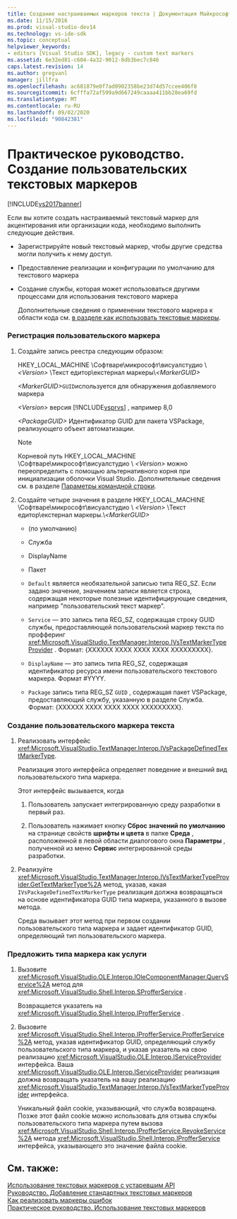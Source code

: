```yaml
---
title: Создание настраиваемых маркеров текста | Документация Майкрософт
ms.date: 11/15/2016
ms.prod: visual-studio-dev14
ms.technology: vs-ide-sdk
ms.topic: conceptual
helpviewer_keywords:
- editors [Visual Studio SDK], legacy - custom text markers
ms.assetid: 6e32ed81-c604-4a32-9012-8db3bec7c846
caps.latest.revision: 14
ms.author: gregvanl
manager: jillfra
ms.openlocfilehash: ac681879e0f7ad0902358be23d74d57ccee406f8
ms.sourcegitcommit: 6cfffa72af599a9d667249caaaa411bb28ea69fd
ms.translationtype: MT
ms.contentlocale: ru-RU
ms.lasthandoff: 09/02/2020
ms.locfileid: "90842381"
---
```

# <a name="how-to-create-custom-text-markers"></a>Практическое руководство. Создание пользовательских текстовых маркеров
[!INCLUDE[vs2017banner](../includes/vs2017banner.md)]

Если вы хотите создать настраиваемый текстовый маркер для акцентирования или организации кода, необходимо выполнить следующие действия.  
  
- Зарегистрируйте новый текстовый маркер, чтобы другие средства могли получить к нему доступ.  
  
- Предоставление реализации и конфигурации по умолчанию для текстового маркера  
  
- Создание службы, которая может использоваться другими процессами для использования текстового маркера  
  
  Дополнительные сведения о применении текстового маркера к области кода см. [в разделе как использовать текстовые маркеры](../extensibility/how-to-use-text-markers.md).  
  
### <a name="to-register-a-custom-marker"></a>Регистрация пользовательского маркера  
  
1. Создайте запись реестра следующим образом:  
  
    HKEY_LOCAL_MACHINE \Софтваре\микрософт\висуалстудио \\ *\<Version>* \Текст едитор\екстернал маркеры\\*\<MarkerGUID>*  
  
    <em>\<MarkerGUID></em>`GUID`используется для обнаружения добавляемого маркера  
  
    *\<Version>* версия [!INCLUDE[vsprvs](../includes/vsprvs-md.md)] , например 8,0  
  
    *\<PackageGUID>* Идентификатор GUID для пакета VSPackage, реализующего объект автоматизации.  
  
   > [!NOTE]
   > Корневой путь HKEY_LOCAL_MACHINE \Софтваре\микрософт\висуалстудио \\ *\<Version>* можно переопределить с помощью альтернативного корня при инициализации оболочки Visual Studio. Дополнительные сведения см. в разделе [Параметры командной строки](../extensibility/command-line-switches-visual-studio-sdk.md).  
  
2. Создайте четыре значения в разделе HKEY_LOCAL_MACHINE \Софтваре\микрософт\висуалстудио \\ *\<Version>* \Текст едитор\екстернал маркеры.\\*\<MarkerGUID>*  
  
   - (по умолчанию)  
  
   - Служба  
  
   - DisplayName  
  
   - Пакет  
  
   - `Default` является необязательной записью типа REG_SZ. Если задано значение, значением записи является строка, содержащая некоторые полезные идентифицирующие сведения, например "пользовательский текст маркер".  
  
   - `Service` — это запись типа REG_SZ, содержащая строку GUID службы, предоставляющей пользовательский маркер текста по профферинг <xref:Microsoft.VisualStudio.TextManager.Interop.IVsTextMarkerTypeProvider> . Формат: {XXXXXX XXXX XXXX XXXX XXXXXXXXX}.  
  
   - `DisplayName` — это запись типа REG_SZ, содержащая идентификатор ресурса имени пользовательского текстового маркера. Формат #YYYY.  
  
   - `Package` запись типа REG_SZ `GUID` , содержащая пакет VSPackage, предоставляющий службу, указанную в разделе Служба. Формат: {XXXXXX XXXX XXXX XXXX XXXXXXXXX}.  
  
### <a name="to-create-a-custom-text-marker"></a>Создание пользовательского маркера текста  
  
1. Реализовать интерфейс <xref:Microsoft.VisualStudio.TextManager.Interop.IVsPackageDefinedTextMarkerType>.  
  
     Реализация этого интерфейса определяет поведение и внешний вид пользовательского типа маркера.  
  
     Этот интерфейс вызывается, когда  
  
    1. Пользователь запускает интегрированную среду разработки в первый раз.  
  
    2. Пользователь нажимает кнопку **Сброс значений по умолчанию** на странице свойств **шрифты и цвета** в папке **Среда** , расположенной в левой области диалогового окна **Параметры** , полученной из меню **Сервис** интегрированной среды разработки.  
  
2. Реализуйте <xref:Microsoft.VisualStudio.TextManager.Interop.IVsTextMarkerTypeProvider.GetTextMarkerType%2A> метод, указав, какая `IVsPackageDefinedTextMarkerType` реализация должна возвращаться на основе идентификатора GUID типа маркера, указанного в вызове метода.  
  
     Среда вызывает этот метод при первом создании пользовательского типа маркера и задает идентификатор GUID, определяющий тип пользовательского маркера.  
  
### <a name="to-proffer-your-marker-type-as-a-service"></a>Предложить типа маркера как услуги  
  
1. Вызовите <xref:Microsoft.VisualStudio.OLE.Interop.IOleComponentManager.QueryService%2A> метод для <xref:Microsoft.VisualStudio.Shell.Interop.SProfferService> .  
  
     Возвращается указатель на <xref:Microsoft.VisualStudio.Shell.Interop.IProfferService> .  
  
2. Вызовите <xref:Microsoft.VisualStudio.Shell.Interop.IProfferService.ProfferService%2A> метод, указав идентификатор GUID, определяющий службу пользовательского типа маркера, и указав указатель на свою реализацию <xref:Microsoft.VisualStudio.OLE.Interop.IServiceProvider> интерфейса. Ваша <xref:Microsoft.VisualStudio.OLE.Interop.IServiceProvider> реализация должна возвращать указатель на вашу реализацию <xref:Microsoft.VisualStudio.TextManager.Interop.IVsTextMarkerTypeProvider> интерфейса.  
  
     Уникальный файл cookie, указывающий, что служба возвращена. Позже этот файл cookie можно использовать для отзыва службы пользовательского типа маркера путем вызова <xref:Microsoft.VisualStudio.Shell.Interop.IProfferService.RevokeService%2A> метода <xref:Microsoft.VisualStudio.Shell.Interop.IProfferService> интерфейса, указывающего это значение файла cookie.  
  
## <a name="see-also"></a>См. также:  
 [Использование текстовых маркеров с устаревшим API](../extensibility/using-text-markers-with-the-legacy-api.md)   
 [Руководство. Добавление стандартных текстовых маркеров](../extensibility/how-to-add-standard-text-markers.md)   
 [Как реализовать маркеры ошибок](../extensibility/how-to-implement-error-markers.md)   
 [Практическое руководство. Использование текстовых маркеров](../extensibility/how-to-use-text-markers.md)
